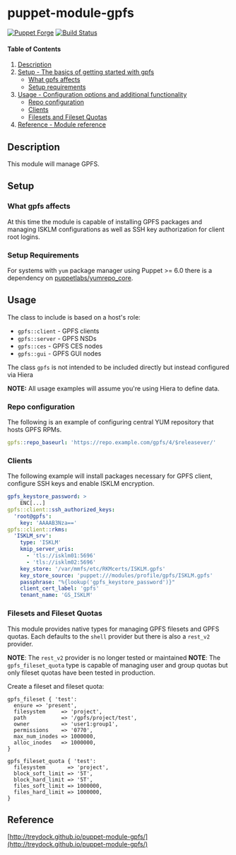 # puppet-module-gpfs

[![Puppet Forge](http://img.shields.io/puppetforge/v/treydock/gpfs.svg)](https://forge.puppetlabs.com/treydock/gpfs)
[![Build Status](https://travis-ci.org/treydock/puppet-module-gpfs.png)](https://travis-ci.org/treydock/puppet-module-gpfs)

#### Table of Contents

1. [Description](#description)
2. [Setup - The basics of getting started with gpfs](#setup)
    * [What gpfs affects](#what-gpfs-affects)
    * [Setup requirements](#setup-requirements)
3. [Usage - Configuration options and additional functionality](#usage)
    * [Repo configuration](#repo-configuration)
    * [Clients](#clients)
    * [Filesets and Fileset Quotas](#filesets-and-fileset-quotas)
4. [Reference - Module reference](#reference)

## Description

This module will manage GPFS.

## Setup

### What gpfs affects

At this time the module is capable of installing GPFS packages and managing ISKLM configurations as well as SSH key authorization for client root logins.

### Setup Requirements

For systems with `yum` package manager using Puppet >= 6.0 there is a dependency on [puppetlabs/yumrepo_core](https://forge.puppet.com/puppetlabs/yumrepo_core).

## Usage

The class to include is based on a host's role:

* `gpfs::client` - GPFS clients
* `gpfs::server` - GPFS NSDs
* `gpfs::ces` - GPFS CES nodes
* `gpfs::gui` - GPFS GUI nodes

The class `gpfs` is not intended to be included directly but instead configured via Hiera

**NOTE:** All usage examples will assume you're using Hiera to define data.

### Repo configuration

The following is an example of configuring central YUM repository that hosts GPFS RPMs.

```yaml
gpfs::repo_baseurl: 'https://repo.example.com/gpfs/4/$releasever/'
```

### Clients

The following example will install packages necessary for GPFS client, configure SSH keys and enable ISKLM encryption.

```yaml
gpfs_keystore_password: >
    ENC[...]
gpfs::client::ssh_authorized_keys:
  'root@gpfs':
    key: 'AAAAB3Nza=='
gpfs::client::rkms:
  'ISKLM_srv':
    type: 'ISKLM'
    kmip_server_uris:
      - 'tls://isklm01:5696'
      - 'tls://isklm02:5696'
    key_store: '/var/mmfs/etc/RKMcerts/ISKLM.gpfs'
    key_store_source: 'puppet:///modules/profile/gpfs/ISKLM.gpfs'
    passphrase: "%{lookup('gpfs_keystore_password')}"
    client_cert_label: 'gpfs'
    tenant_name: 'GS_ISKLM'
```

### Filesets and Fileset Quotas

This module provides native types for managing GPFS filesets and GPFS quotas. Each defaults to the `shell` provider but there is also a `rest_v2` provider.

**NOTE**: The `rest_v2` provider is no longer tested or maintained
**NOTE**: The `gpfs_fileset_quota` type is capable of managing user and group quotas but only fileset quotas have been tested in production.

Create a fileset and fileset quota:

```puppet
gpfs_fileset { 'test':
  ensure => 'present',
  filesystem     => 'project',
  path           => '/gpfs/project/test',
  owner          => 'user1:group1',
  permissions    => '0770',
  max_num_inodes => 1000000,
  alloc_inodes   => 1000000,
}

gpfs_fileset_quota { 'test':
  filesystem       => 'project',
  block_soft_limit => '5T',
  block_hard_limit => '5T',
  files_soft_limit => 1000000,
  files_hard_limit => 1000000,
}
```

## Reference

[http://treydock.github.io/puppet-module-gpfs/](http://treydock.github.io/puppet-module-gpfs/)
